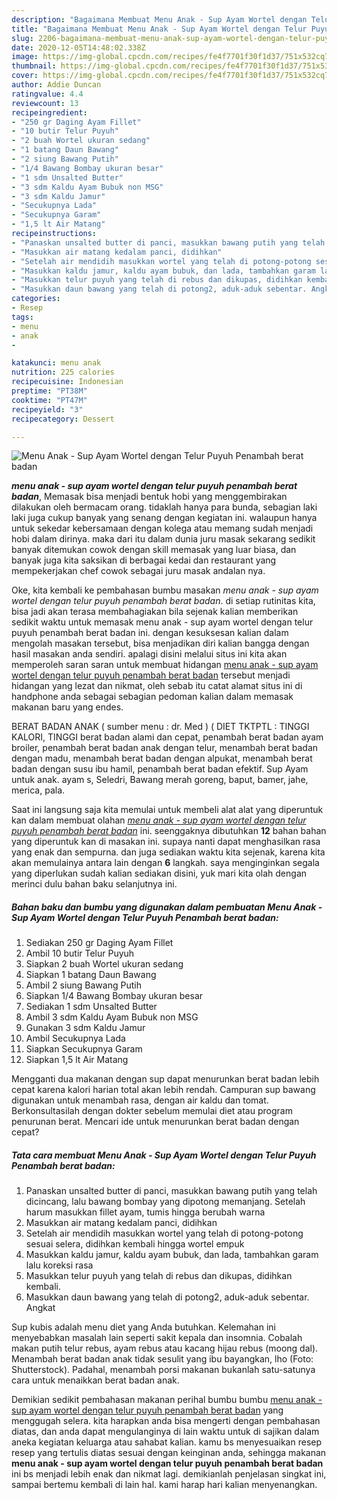 ```yaml
---
description: "Bagaimana Membuat Menu Anak - Sup Ayam Wortel dengan Telur Puyuh Penambah berat badan, Bikin Ngiler"
title: "Bagaimana Membuat Menu Anak - Sup Ayam Wortel dengan Telur Puyuh Penambah berat badan, Bikin Ngiler"
slug: 2206-bagaimana-membuat-menu-anak-sup-ayam-wortel-dengan-telur-puyuh-penambah-berat-badan-bikin-ngiler
date: 2020-12-05T14:48:02.338Z
image: https://img-global.cpcdn.com/recipes/fe4f7701f30f1d37/751x532cq70/menu-anak-sup-ayam-wortel-dengan-telur-puyuh-penambah-berat-badan-foto-resep-utama.jpg
thumbnail: https://img-global.cpcdn.com/recipes/fe4f7701f30f1d37/751x532cq70/menu-anak-sup-ayam-wortel-dengan-telur-puyuh-penambah-berat-badan-foto-resep-utama.jpg
cover: https://img-global.cpcdn.com/recipes/fe4f7701f30f1d37/751x532cq70/menu-anak-sup-ayam-wortel-dengan-telur-puyuh-penambah-berat-badan-foto-resep-utama.jpg
author: Addie Duncan
ratingvalue: 4.4
reviewcount: 13
recipeingredient:
- "250 gr Daging Ayam Fillet"
- "10 butir Telur Puyuh"
- "2 buah Wortel ukuran sedang"
- "1 batang Daun Bawang"
- "2 siung Bawang Putih"
- "1/4 Bawang Bombay ukuran besar"
- "1 sdm Unsalted Butter"
- "3 sdm Kaldu Ayam Bubuk non MSG"
- "3 sdm Kaldu Jamur"
- "Secukupnya Lada"
- "Secukupnya Garam"
- "1,5 lt Air Matang"
recipeinstructions:
- "Panaskan unsalted butter di panci, masukkan bawang putih yang telah dicincang, lalu bawang bombay yang dipotong memanjang. Setelah harum masukkan fillet ayam, tumis hingga berubah warna"
- "Masukkan air matang kedalam panci, didihkan"
- "Setelah air mendidih masukkan wortel yang telah di potong-potong sesuai selera, didihkan kembali hingga wortel empuk"
- "Masukkan kaldu jamur, kaldu ayam bubuk, dan lada, tambahkan garam lalu koreksi rasa"
- "Masukkan telur puyuh yang telah di rebus dan dikupas, didihkan kembali."
- "Masukkan daun bawang yang telah di potong2, aduk-aduk sebentar. Angkat"
categories:
- Resep
tags:
- menu
- anak
- 

katakunci: menu anak  
nutrition: 225 calories
recipecuisine: Indonesian
preptime: "PT38M"
cooktime: "PT47M"
recipeyield: "3"
recipecategory: Dessert

---
```



![Menu Anak - Sup Ayam Wortel dengan Telur Puyuh Penambah berat badan](https://img-global.cpcdn.com/recipes/fe4f7701f30f1d37/751x532cq70/menu-anak-sup-ayam-wortel-dengan-telur-puyuh-penambah-berat-badan-foto-resep-utama.jpg)

<b><i>menu anak - sup ayam wortel dengan telur puyuh penambah berat badan</i></b>, Memasak bisa menjadi bentuk hobi yang menggembirakan dilakukan oleh bermacam orang. tidaklah hanya para bunda, sebagian laki laki juga cukup banyak yang senang dengan kegiatan ini. walaupun hanya untuk sekedar kebersamaan dengan kolega atau memang sudah menjadi hobi dalam dirinya. maka dari itu dalam dunia juru masak sekarang sedikit banyak ditemukan cowok dengan skill memasak yang luar biasa, dan banyak juga kita saksikan di berbagai kedai dan restaurant yang mempekerjakan chef cowok sebagai juru masak andalan nya.

Oke, kita kembali ke pembahasan bumbu masakan <i>menu anak - sup ayam wortel dengan telur puyuh penambah berat badan</i>. di setiap rutinitas kita, bisa jadi akan terasa membahagiakan bila sejenak kalian memberikan sedikit waktu untuk memasak menu anak - sup ayam wortel dengan telur puyuh penambah berat badan ini. dengan kesuksesan kalian dalam mengolah masakan tersebut, bisa menjadikan diri kalian bangga dengan hasil masakan anda sendiri. apalagi disini melalui situs ini kita akan memperoleh saran saran untuk membuat hidangan <u>menu anak - sup ayam wortel dengan telur puyuh penambah berat badan</u> tersebut menjadi hidangan yang lezat dan nikmat, oleh sebab itu catat alamat situs ini di handphone anda sebagai sebagian pedoman kalian dalam memasak makanan baru yang endes.

BERAT BADAN ANAK ( sumber menu : dr. Med ) ( DIET TKTPTL : TINGGI KALORI, TINGGI berat badan alami dan cepat, penambah berat badan ayam broiler, penambah berat badan anak dengan telur, menambah berat badan dengan madu, menambah berat badan dengan alpukat, menambah berat badan dengan susu ibu hamil, penambah berat badan efektif. Sup Ayam untuk anak. ayam s, Seledri, Bawang merah goreng, baput, bamer, jahe, merica, pala.


Saat ini langsung saja kita memulai untuk membeli alat alat yang diperuntuk kan dalam membuat olahan <u><i>menu anak - sup ayam wortel dengan telur puyuh penambah berat badan</i></u> ini. seenggaknya dibutuhkan <b>12</b> bahan bahan yang diperuntuk kan di masakan ini. supaya nanti dapat menghasilkan rasa yang enak dan sempurna. dan juga sediakan waktu kita sejenak, karena kita akan memulainya antara lain dengan <b>6</b> langkah. saya menginginkan segala yang diperlukan sudah kalian sediakan disini, yuk mari kita olah dengan merinci dulu bahan baku selanjutnya ini.

<!--inarticleads1-->

##### Bahan baku dan bumbu yang digunakan dalam pembuatan Menu Anak - Sup Ayam Wortel dengan Telur Puyuh Penambah berat badan:

1. Sediakan 250 gr Daging Ayam Fillet
1. Ambil 10 butir Telur Puyuh
1. Siapkan 2 buah Wortel ukuran sedang
1. Siapkan 1 batang Daun Bawang
1. Ambil 2 siung Bawang Putih
1. Siapkan 1/4 Bawang Bombay ukuran besar
1. Sediakan 1 sdm Unsalted Butter
1. Ambil 3 sdm Kaldu Ayam Bubuk non MSG
1. Gunakan 3 sdm Kaldu Jamur
1. Ambil Secukupnya Lada
1. Siapkan Secukupnya Garam
1. Siapkan 1,5 lt Air Matang


Mengganti dua makanan dengan sup dapat menurunkan berat badan lebih cepat karena kalori harian total akan lebih rendah. Campuran sup bawang digunakan untuk menambah rasa, dengan air kaldu dan tomat. Berkonsultasilah dengan dokter sebelum memulai diet atau program penurunan berat. Mencari ide untuk menurunkan berat badan dengan cepat? 

<!--inarticleads2-->

##### Tata cara membuat Menu Anak - Sup Ayam Wortel dengan Telur Puyuh Penambah berat badan:

1. Panaskan unsalted butter di panci, masukkan bawang putih yang telah dicincang, lalu bawang bombay yang dipotong memanjang. Setelah harum masukkan fillet ayam, tumis hingga berubah warna
1. Masukkan air matang kedalam panci, didihkan
1. Setelah air mendidih masukkan wortel yang telah di potong-potong sesuai selera, didihkan kembali hingga wortel empuk
1. Masukkan kaldu jamur, kaldu ayam bubuk, dan lada, tambahkan garam lalu koreksi rasa
1. Masukkan telur puyuh yang telah di rebus dan dikupas, didihkan kembali.
1. Masukkan daun bawang yang telah di potong2, aduk-aduk sebentar. Angkat


Sup kubis adalah menu diet yang Anda butuhkan. Kelemahan ini menyebabkan masalah lain seperti sakit kepala dan insomnia. Cobalah makan putih telur rebus, ayam rebus atau kacang hijau rebus (moong dal). Menambah berat badan anak tidak sesulit yang ibu bayangkan, lho (Foto: Shutterstock). Padahal, menambah porsi makanan bukanlah satu-satunya cara untuk menaikkan berat badan anak. 

Demikian sedikit pembahasan makanan perihal bumbu bumbu <u>menu anak - sup ayam wortel dengan telur puyuh penambah berat badan</u> yang menggugah selera. kita harapkan anda bisa mengerti dengan pembahasan diatas, dan anda dapat mengulanginya di lain waktu untuk di sajikan dalam aneka kegiatan keluarga atau sahabat kalian. kamu bs menyesuaikan resep resep yang tertulis diatas sesuai dengan keinginan anda, sehingga makanan <b>menu anak - sup ayam wortel dengan telur puyuh penambah berat badan</b> ini bs menjadi lebih enak dan nikmat lagi. demikianlah penjelasan singkat ini, sampai bertemu kembali di lain hal. kami harap hari kalian menyenangkan.
